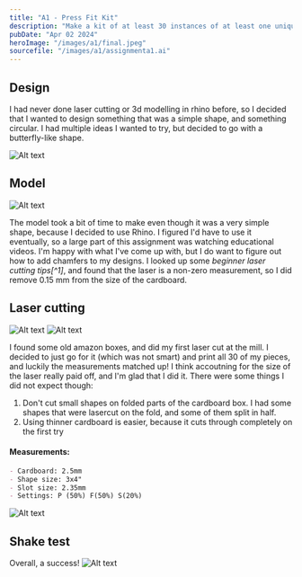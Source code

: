 ```yaml
---
title: "A1 - Press Fit Kit"
description: "Make a kit of at least 30 instances of at least one unique part, with slots that press fit into other parts. They should not come apart with a light shaking."
pubDate: "Apr 02 2024"
heroImage: "/images/a1/final.jpeg"
sourcefile: "/images/a1/assignmenta1.ai"
---
```


## Design

I had never done laser cutting or 3d modelling in rhino before, so I decided that I wanted to design something that was a simple shape, and something circular. I had multiple ideas I wanted to try, but decided to go with a butterfly-like shape.

![Alt text](/digital-fab/images/a1/banner.jpeg)

## Model

![Alt text](/digital-fab/images/a1/rhinosc.png)

The model took a bit of time to make even though it was a very simple shape, because I decided to use Rhino. I figured I'd have to use it eventually, so a large part of this assignment was watching educational videos. I'm happy with what I've come up with, but I do want to figure out how to add chamfers to my designs. I looked up some <cite>beginner laser cutting tips[^1]</cite>, and found that the laser is a non-zero measurement, so I did remove 0.15 mm from the size of the cardboard.

## Laser cutting

![Alt text](/digital-fab/images/a1/cutter.jpeg)
![Alt text](/digital-fab/images/a1/cutempty.jpeg)

I found some old amazon boxes, and did my first laser cut at the mill. I decided to just go for it (which was not smart) and print all 30 of my pieces, and luckily the measurements matched up! I think accoutning for the size of the laser really paid off, and I'm glad that I did it. There were some things I did not expect though:

1. Don't cut small shapes on folded parts of the cardboard box. I had some shapes that were lasercut on the fold, and some of them split in half.
2. Using thinner cardboard is easier, because it cuts through completely on the first try

#### Measurements:

```markdown
- Cardboard: 2.5mm
- Shape size: 3x4"
- Slot size: 2.35mm
- Settings: P (50%) F(50%) S(20%)
```

![Alt text](/digital-fab/images/a1/pieces.jpeg)

## Shake test

Overall, a success!
![Alt text](/digital-fab/images/a1/shaketest.mpb)
